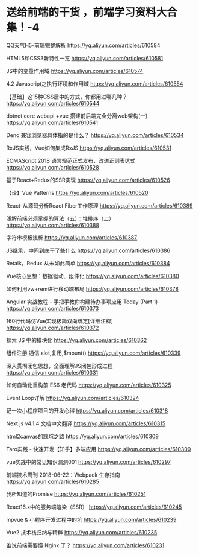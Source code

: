 # 送给前端的干货 ，前端学习资料大合集！-4

QQ天气H5-前端完整解析 https://yq.aliyun.com/articles/610584

HTML5和CSS3新特性一览 https://yq.aliyun.com/articles/610581

JS中的变量作用域 https://yq.aliyun.com/articles/610574

4.2 Javascript之执行环境和作用域 https://yq.aliyun.com/articles/610554

【基础】这15种CSS居中的方式，你都用过哪几种？ https://yq.aliyun.com/articles/610544

dotnet core webapi +vue 搭建前后端完全分离web架构(一) https://yq.aliyun.com/articles/610541

Deno 兼容浏览器具体指的是什么？ https://yq.aliyun.com/articles/610534

RxJS实践，Vue如何集成RxJS https://yq.aliyun.com/articles/610531

ECMAScript 2018 语言规范正式发布，改进正则表达式 https://yq.aliyun.com/articles/610528

基于React+Redux的SSR实现 https://yq.aliyun.com/articles/610526

【译】Vue Patterns https://yq.aliyun.com/articles/610520
 
React-从源码分析React Fiber工作原理 https://yq.aliyun.com/articles/610389

浅解前端必须掌握的算法（五）：堆排序（上） https://yq.aliyun.com/articles/610388

字符串模板浅析 https://yq.aliyun.com/articles/610387

JS继承，中间到底干了些什么 https://yq.aliyun.com/articles/610386

Retalk，Redux 从未如此简单 https://yq.aliyun.com/articles/610384

Vue核心思想：数据驱动、组件化 https://yq.aliyun.com/articles/610380

如何利用vw+rem进行移动端布局 https://yq.aliyun.com/articles/610378

Angular 实战教程 - 手把手教你构建待办事项应用 Today (Part 1) https://yq.aliyun.com/articles/610373

160行代码仿Vue实现极简双向绑定[详细注释] https://yq.aliyun.com/articles/610372

探索 JS 中的模块化 https://yq.aliyun.com/articles/610362

组件注册,通信,slot,复用,$mount() https://yq.aliyun.com/articles/610339

深入贯彻闭包思想，全面理解JS闭包形成过程 https://yq.aliyun.com/articles/610331

如何自动化重构前 ES6 老代码 https://yq.aliyun.com/articles/610325

Event Loop详解 https://yq.aliyun.com/articles/610324

记一次小程序项目的开发心得 https://yq.aliyun.com/articles/610318

Next.js v4.1.4 文档中文翻译 https://yq.aliyun.com/articles/610315

html2canvas的踩坑之路 https://yq.aliyun.com/articles/610309

Taro实践 - 快速开发【知乎】多端应用 https://yq.aliyun.com/articles/610300

vue实践中的常见知识漏洞001 https://yq.aliyun.com/articles/610297

前端技术周刊 2018-06-22：Webpack 生存指南 https://yq.aliyun.com/articles/610285

我所知道的Promise https://yq.aliyun.com/articles/610251

React16.x中的服务端渲染（SSR） https://yq.aliyun.com/articles/610245

mpvue & 小程序开发过程中的坑 https://yq.aliyun.com/articles/610239

Vue2 技术栈归纳与精粹 https://yq.aliyun.com/articles/610235

谁说前端需要懂 Nginx 了？ https://yq.aliyun.com/articles/610231

